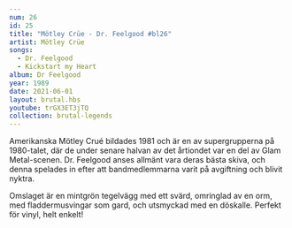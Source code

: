 ```yaml
---
num: 26
id: 25
title: "Mötley Crüe - Dr. Feelgood #bl26"
artist: Mötley Crüe
songs:
  - Dr. Feelgood
  - Kickstart my Heart
album: Dr Feelgood
year: 1989
date: 2021-06-01
layout: brutal.hbs
youtube: trGX3ET3jTQ
collection: brutal-legends
---
```


Amerikanska Mötley Crué bildades 1981 och är en av supergrupperna på 1980-talet, där de under senare halvan av det årtiondet var en del av Glam Metal-scenen. Dr. Feelgood anses allmänt vara deras bästa skiva, och denna spelades in efter att bandmedlemmarna varit på avgiftning och blivit nyktra.

Omslaget är en mintgrön tegelvägg med ett svärd, omringlad av en orm, med fladdermusvingar som gard, och utsmyckad med en döskalle. Perfekt för vinyl, helt enkelt!